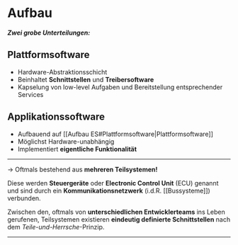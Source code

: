 # Aufbau

***Zwei grobe Unterteilungen:***

## Plattformsoftware

* Hardware-Abstraktionsschicht
* Beinhaltet **Schnittstellen** und **Treibersoftware**
* Kapselung von low-level Aufgaben und Bereitstellung entsprechender Services


## Applikationssoftware

* Aufbauend auf [[Aufbau ES#Plattformsoftware|Plattformsoftware]]
* Möglichst Hardware-unabhängig
* Implementiert **eigentliche Funktionalität**

-------------------------------------------------------

-> Oftmals bestehend aus **mehreren Teilsystemen!**

Diese werden **Steuergeräte** oder **Electronic Control Unit** (ECU) genannt und sind durch ein **Kommunikationsnetzwerk** (i.d.R. [[Bussysteme]]) verbunden.

Zwischen den, oftmals von **unterschiedlichen Entwicklerteams** ins Leben gerufenen, Teilsystemen existieren **eindeutig definierte Schnittstellen** nach dem *Teile-und-Herrsche*-Prinzip.

--------------------------------------------------

